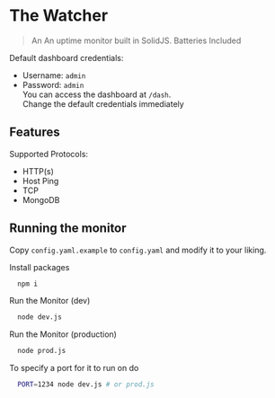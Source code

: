 # The Watcher
> An An uptime monitor built in SolidJS. Batteries Included

Default dashboard credentials:
- Username: `admin`
- Password: `admin` \
You can access the dashboard at `/dash`. \
Change the default credentials immediately

## Features
Supported Protocols:
- HTTP(s)
- Host Ping
- TCP
- MongoDB
## Running the monitor


Copy `config.yaml.example` to `config.yaml` and modify it to your liking.

Install packages

```bash
  npm i
```

Run the Monitor (dev)

```bash
  node dev.js
```

Run the Monitor (production)

```bash
  node prod.js
```

To specify a port for it to run on do
```bash
  PORT=1234 node dev.js # or prod.js
```
